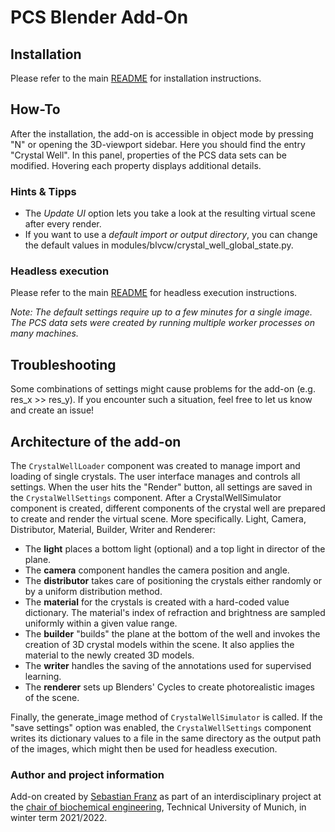 # PCS Blender Add-On

## Installation

Please refer to the main [README](https://github.com/bisdan/pcs/blob/main/README.md#pcs-blender-add-on) 
for installation instructions.

## How-To

After the installation, the add-on is accessible in object mode by
pressing "N" or opening the 3D-viewport sidebar. Here you should find the entry "Crystal Well".
In this panel, properties of the PCS data sets can be modified. Hovering each property displays additional details.

### Hints & Tipps
* The *Update UI* option lets you take a look at the resulting virtual scene after every render.
* If you want to use a *default import or output directory*, you can change the default values in 
modules/blvcw/crystal_well_global_state.py.

### Headless execution

Please refer to the main [README](https://github.com/bisdan/pcs/blob/main/README.md#pcs-blender-add-on) 
for headless execution instructions.

*Note: The default settings require up to a few minutes for a single image. 
The PCS data sets were created by running multiple worker processes on many machines.*

## Troubleshooting
Some combinations of settings might cause problems for the add-on (e.g. res_x >> res_y).
If you encounter such a situation, feel free to let us know and create an issue!

## Architecture of the add-on
The `CrystalWellLoader` component was created to manage import and loading of single crystals.
The user interface manages and controls all settings. When the user hits the "Render" button, all settings are saved in the `CrystalWellSettings` component. 
After a CrystalWellSimulator component is created, different components of the crystal well are prepared to create and render the virtual scene. More specifically. Light, Camera, Distributor, Material, Builder, Writer and Renderer:

* The **light** places a bottom light (optional) and a top light in director of the plane.
* The **camera** component handles the camera position and angle.
* The **distributor** takes care of positioning the crystals either randomly or by a uniform distribution method.
* The **material** for the crystals is created with a hard-coded value dictionary. The material's index of refraction and brightness are sampled uniformly within a given value range.
* The **builder** "builds" the plane at the bottom of the well and invokes the creation of 3D crystal models within the scene. It also applies the material to the newly created 3D models.
* The **writer** handles the saving of the annotations used for supervised learning.
* The **renderer** sets up Blenders' Cycles to create photorealistic images of the scene.

Finally, the generate_image method of `CrystalWellSimulator` is called. If the "save settings" option was enabled, the `CrystalWellSettings` component writes its dictionary values to a file in the same directory as the output path of the images, which might then be used for headless execution.


### Author and project information
Add-on created by [Sebastian Franz](https://github.com/SebieF) as part of an interdisciplinary project at the 
[chair of biochemical engineering](https://www.epe.ed.tum.de/en/biovt/home/), Technical University of Munich,
in winter term 2021/2022.